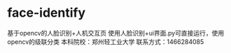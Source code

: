 # face-identify
基于opencv的人脸识别+人机交互页
使用人脸识别+ui界面.py可直接运行，使用opencv的级联分类
本科院校：郑州轻工业大学   联系方式：1466284085

